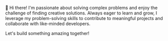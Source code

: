 👋 Hi there! I'm passionate about solving complex problems and enjoy the challenge of finding creative solutions. Always eager to learn and grow, I leverage my problem-solving skills to contribute to meaningful projects and collaborate with like-minded developers.

Let's build something amazing together!
